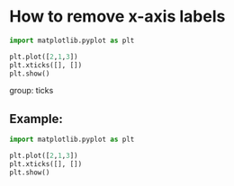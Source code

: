 # How to remove x-axis labels

```python
import matplotlib.pyplot as plt

plt.plot([2,1,3])
plt.xticks([], [])
plt.show()
```


group: ticks

## Example: 
```python
import matplotlib.pyplot as plt

plt.plot([2,1,3])
plt.xticks([], [])
plt.show()
```

